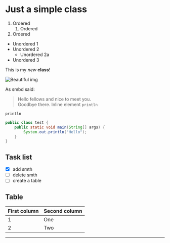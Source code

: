 # Just a simple class


1. Ordered
    1. Ordered
2. Ordered
    
    
* Unordered 1
* Unordered 2
    * Unordered 2a
* Unordered 3
    
This is my *new* **class**!

![Beautiful img](https://avatarko.ru/img/kartinka/33/multfilm_lyagushka_32117.jpg)


As smbd said: 
> Hello fellows and nice to meet you.<br>
>Goodbye there. Inline element `println`


`println`

```java
public class test { 
    public static void main(String[] args) {
        System.out.println("Hello");
    }
}
```

## Task list

- [x] add smth
- [ ] delete smth
- [ ] create a table

## Table


First column | Second column
:--- | ---
1 | One
2 | Two
---